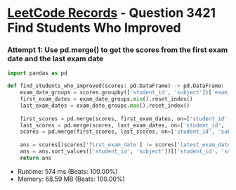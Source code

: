 # [LeetCode Records](../../README.md) - Question 3421 Find Students Who Improved

### Attempt 1: Use pd.merge() to get the scores from the first exam date and the last exam date
```py
import pandas as pd

def find_students_who_improved(scores: pd.DataFrame) -> pd.DataFrame:
    exam_date_groups = scores.groupby(['student_id', 'subject'])['exam_date']
    first_exam_dates = exam_date_groups.min().reset_index()
    last_exam_dates = exam_date_groups.max().reset_index()
    
    first_scores = pd.merge(scores, first_exam_dates, on=['student_id', 'subject', 'exam_date']).rename(columns={'score': 'first_score', 'exam_date': 'first_exam_date'})
    last_scores = pd.merge(scores, last_exam_dates, on=['student_id', 'subject', 'exam_date']).rename(columns={'score': 'latest_score', 'exam_date': 'latest_exam_date'})
    scores = pd.merge(first_scores, last_scores, on=['student_id', 'subject'])
    
    ans = scores[(scores['first_exam_date'] != scores['latest_exam_date']) & (scores['first_score'] < scores['latest_score'])]
    ans = ans.sort_values(['student_id', 'subject'])[['student_id', 'subject', 'first_score', 'latest_score']]
    return ans

```
- Runtime: 574 ms (Beats: 100.00%)
- Memory: 68.59 MB (Beats: 100.00%)

<br>

